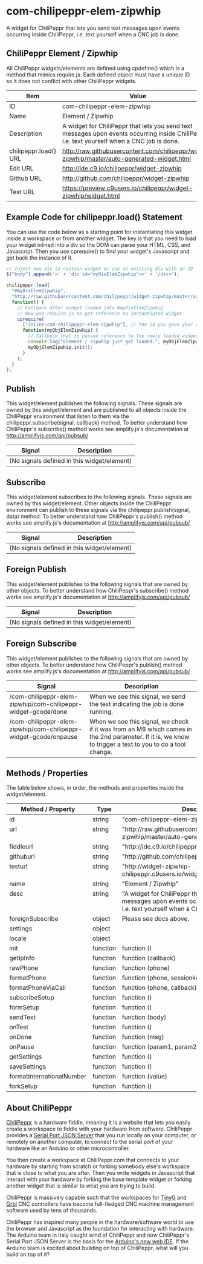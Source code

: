 # com-chilipeppr-elem-zipwhip
A widget for ChiliPeppr that lets you send text messages upon events occurring inside ChiliPeppr, i.e. text yourself when a CNC job is done.



## ChiliPeppr Element / Zipwhip

All ChiliPeppr widgets/elements are defined using cpdefine() which is a method
that mimics require.js. Each defined object must have a unique ID so it does
not conflict with other ChiliPeppr widgets.

| Item                  | Value           |
| -------------         | ------------- | 
| ID                    | com-chilipeppr-elem-zipwhip |
| Name                  | Element / Zipwhip |
| Description           | A widget for ChiliPeppr that lets you send text messages upon events occurring inside ChiliPeppr, i.e. text yourself when a CNC job is done. |
| chilipeppr.load() URL | http://raw.githubusercontent.com/chilipeppr/widget-zipwhip/master/auto-generated-widget.html |
| Edit URL              | http://ide.c9.io/chilipeppr/widget-zipwhip |
| Github URL            | http://github.com/chilipeppr/widget-zipwhip |
| Test URL              | https://preview.c9users.io/chilipeppr/widget-zipwhip/widget.html |

## Example Code for chilipeppr.load() Statement

You can use the code below as a starting point for instantiating this widget 
inside a workspace or from another widget. The key is that you need to load 
your widget inlined into a div so the DOM can parse your HTML, CSS, and 
Javascript. Then you use cprequire() to find your widget's Javascript and get 
back the instance of it.

```javascript
// Inject new div to contain widget or use an existing div with an ID
$("body").append('<' + 'div id="myDivElemZipwhip"><' + '/div>');

chilipeppr.load(
  "#myDivElemZipwhip",
  "http://raw.githubusercontent.com/chilipeppr/widget-zipwhip/master/auto-generated-widget.html",
  function() {
    // Callback after widget loaded into #myDivElemZipwhip
    // Now use require.js to get reference to instantiated widget
    cprequire(
      ["inline:com-chilipeppr-elem-zipwhip"], // the id you gave your widget
      function(myObjElemZipwhip) {
        // Callback that is passed reference to the newly loaded widget
        console.log("Element / Zipwhip just got loaded.", myObjElemZipwhip);
        myObjElemZipwhip.init();
      }
    );
  }
);

```

## Publish

This widget/element publishes the following signals. These signals are owned by this widget/element and are published to all objects inside the ChiliPeppr environment that listen to them via the 
chilipeppr.subscribe(signal, callback) method. 
To better understand how ChiliPeppr's subscribe() method works see amplify.js's documentation at http://amplifyjs.com/api/pubsub/

  <table id="com-chilipeppr-elem-pubsubviewer-pub" class="table table-bordered table-striped">
      <thead>
          <tr>
              <th style="">Signal</th>
              <th style="">Description</th>
          </tr>
      </thead>
      <tbody>
      <tr><td colspan="2">(No signals defined in this widget/element)</td></tr>    
      </tbody>
  </table>

## Subscribe

This widget/element subscribes to the following signals. These signals are owned by this widget/element. Other objects inside the ChiliPeppr environment can publish to these signals via the chilipeppr.publish(signal, data) method. 
To better understand how ChiliPeppr's publish() method works see amplify.js's documentation at http://amplifyjs.com/api/pubsub/

  <table id="com-chilipeppr-elem-pubsubviewer-sub" class="table table-bordered table-striped">
      <thead>
          <tr>
              <th style="">Signal</th>
              <th style="">Description</th>
          </tr>
      </thead>
      <tbody>
      <tr><td colspan="2">(No signals defined in this widget/element)</td></tr>    
      </tbody>
  </table>

## Foreign Publish

This widget/element publishes to the following signals that are owned by other objects. 
To better understand how ChiliPeppr's subscribe() method works see amplify.js's documentation at http://amplifyjs.com/api/pubsub/

  <table id="com-chilipeppr-elem-pubsubviewer-foreignpub" class="table table-bordered table-striped">
      <thead>
          <tr>
              <th style="">Signal</th>
              <th style="">Description</th>
          </tr>
      </thead>
      <tbody>
      <tr><td colspan="2">(No signals defined in this widget/element)</td></tr>    
      </tbody>
  </table>

## Foreign Subscribe

This widget/element publishes to the following signals that are owned by other objects.
To better understand how ChiliPeppr's publish() method works see amplify.js's documentation at http://amplifyjs.com/api/pubsub/

  <table id="com-chilipeppr-elem-pubsubviewer-foreignsub" class="table table-bordered table-striped">
      <thead>
          <tr>
              <th style="">Signal</th>
              <th style="">Description</th>
          </tr>
      </thead>
      <tbody>
      <tr valign="top"><td>/com-chilipeppr-elem-zipwhip/com-chilipeppr-widget-gcode/done</td><td>When we see this signal, we send the text indicating the job is done running.</td></tr><tr valign="top"><td>/com-chilipeppr-elem-zipwhip/com-chilipeppr-widget-gcode/onpause</td><td>When we see this signal, we check if it was from an M6 which comes in the 2nd parameter. If it is, we know to trigger a text to you to do a tool change.</td></tr>    
      </tbody>
  </table>

## Methods / Properties

The table below shows, in order, the methods and properties inside the widget/element.

  <table id="com-chilipeppr-elem-methodsprops" class="table table-bordered table-striped">
      <thead>
          <tr>
              <th style="">Method / Property</th>
              <th>Type</th>
              <th style="">Description</th>
          </tr>
      </thead>
      <tbody>
      <tr valign="top"><td>id</td><td>string</td><td>"com-chilipeppr-elem-zipwhip"</td></tr><tr valign="top"><td>url</td><td>string</td><td>"http://raw.githubusercontent.com/chilipeppr/widget-zipwhip/master/auto-generated-widget.html"</td></tr><tr valign="top"><td>fiddleurl</td><td>string</td><td>"http://ide.c9.io/chilipeppr/widget-zipwhip"</td></tr><tr valign="top"><td>githuburl</td><td>string</td><td>"http://github.com/chilipeppr/widget-zipwhip"</td></tr><tr valign="top"><td>testurl</td><td>string</td><td>"http://widget-zipwhip-chilipeppr.c9users.io/widget.html"</td></tr><tr valign="top"><td>name</td><td>string</td><td>"Element / Zipwhip"</td></tr><tr valign="top"><td>desc</td><td>string</td><td>"A widget for ChiliPeppr that lets you send text messages upon events occurring inside ChiliPeppr, i.e. text yourself when a CNC job is done."</td></tr><tr valign="top"><td>foreignSubscribe</td><td>object</td><td>Please see docs above.</td></tr><tr valign="top"><td>settings</td><td>object</td><td></td></tr><tr valign="top"><td>locale</td><td>object</td><td></td></tr><tr valign="top"><td>init</td><td>function</td><td>function () </td></tr><tr valign="top"><td>getIpInfo</td><td>function</td><td>function (callback) </td></tr><tr valign="top"><td>rawPhone</td><td>function</td><td>function (phone) </td></tr><tr valign="top"><td>formatPhone</td><td>function</td><td>function (phone, sessionkey, callback) </td></tr><tr valign="top"><td>formatPhoneViaCall</td><td>function</td><td>function (phone, callback) </td></tr><tr valign="top"><td>subscribeSetup</td><td>function</td><td>function () </td></tr><tr valign="top"><td>formSetup</td><td>function</td><td>function () </td></tr><tr valign="top"><td>sendText</td><td>function</td><td>function (body) </td></tr><tr valign="top"><td>onTest</td><td>function</td><td>function () </td></tr><tr valign="top"><td>onDone</td><td>function</td><td>function (msg) </td></tr><tr valign="top"><td>onPause</td><td>function</td><td>function (param1, param2) </td></tr><tr valign="top"><td>getSettings</td><td>function</td><td>function () </td></tr><tr valign="top"><td>saveSettings</td><td>function</td><td>function () </td></tr><tr valign="top"><td>formatInternationalNumber</td><td>function</td><td>function (value)</td></tr><tr valign="top"><td>forkSetup</td><td>function</td><td>function () </td></tr>
      </tbody>
  </table>


## About ChiliPeppr

[ChiliPeppr](http://chilipeppr.com) is a hardware fiddle, meaning it is a 
website that lets you easily
create a workspace to fiddle with your hardware from software. ChiliPeppr provides
a [Serial Port JSON Server](https://github.com/johnlauer/serial-port-json-server) 
that you run locally on your computer, or remotely on another computer, to connect to 
the serial port of your hardware like an Arduino or other microcontroller.

You then create a workspace at ChiliPeppr.com that connects to your hardware 
by starting from scratch or forking somebody else's
workspace that is close to what you are after. Then you write widgets in
Javascript that interact with your hardware by forking the base template 
widget or forking another widget that
is similar to what you are trying to build.

ChiliPeppr is massively capable such that the workspaces for 
[TinyG](http://chilipeppr.com/tinyg) and [Grbl](http://chilipeppr.com/grbl) CNC 
controllers have become full-fledged CNC machine management software used by
tens of thousands.

ChiliPeppr has inspired many people in the hardware/software world to use the
browser and Javascript as the foundation for interacting with hardware. The
Arduino team in Italy caught wind of ChiliPeppr and now
ChiliPeppr's Serial Port JSON Server is the basis for the 
[Arduino's new web IDE](https://create.arduino.cc/). If the Arduino team is excited about building on top
of ChiliPeppr, what
will you build on top of it?

